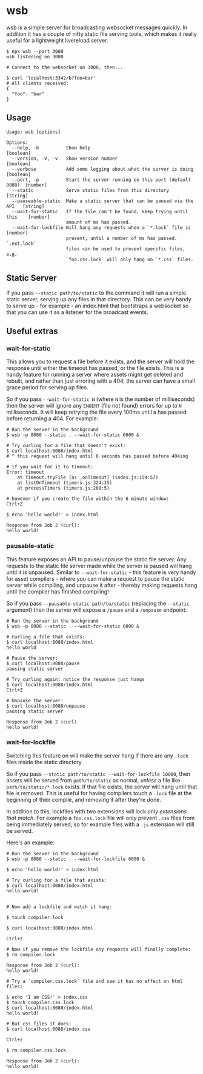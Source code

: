 # wsb

wsb is a simple server for broadcasting websocket messages quickly. In addition
it has a couple of nifty static file serving tools, which makes it really
useful for a lightweight livereload server.

```
$ npx wsb --port 3000
wsb listening on 3000

# Connect to the websocket on 3000, then...

$ curl 'localhost:3342/b?foo=bar'
# All clients received:
{
  "foo": "bar"
}
```

## Usage

```
Usage: wsb [options]

Options:
  --help, -h          Show help                                            [boolean]
  --version, -V, -v   Show version number                                  [boolean]
  --verbose           Add some logging about what the server is doing      [boolean]
  --port, -p          Start the server running on this port (default 8080)  [number]
  --static            Serve static files from this directory                [string]
  --pauseable-static  Make a static server that can be paused via the API   [string]
  --wait-for-static   If the file can't be found, keep trying until this    [number]
                      amount of ms has passed.
  --wait-for-lockfile Will hang any requests when a `*.lock` file is        [number]
                      present, until a number of ms has passed. `.ext.lock`
                      files can be used to prevent specific files, e.g.
                      `foo.css.lock` will only hang on `*.css` files.
```


## Static Server

If you pass `--static path/to/static` to the command it will run a simple
static server, serving up any files in that directory. This can be very handy
to serve up - for example - an index.html that bootstraps a websocket so that
you can use it as a listener for the broadcast events.

## Useful extras

### wait-for-static

This allows you to request a file before it exists, and the server will hold
the response until either the timeout has passed, or the file exists. This is
a handy feature for running a server where assets might get deleted and
rebuilt, and rather than just erroring with a 404, the server can have a small
grace period for serving up files.

So if you pass `--wait-for-static N` (where `N` is the number of milliseconds)
then the server will ignore any `ENOENT` (file not found) errors for up to `N`
milliseconds. It will keep retrying the file every 100ms until `N` has passed before returning a 404.
For example:

```
# Run the server in the background
$ wsb -p 8080 --static . --wait-for-static 6000 &

# Try curling for a file that doesn't exist:
$ curl localhost:8080/index.html
# ^ this request will hang until 6 seconds has passed before 404ing

# if you wait for it to timeout:
Error: timeout
    at Timeout.tryFile [as _onTimeout] (index.js:154:57)
    at listOnTimeout (timers.js:324:15)
    at processTimers (timers.js:268:5)

# however if you create the file within the 6 minute window:
Ctrl+Z

$ echo 'hello world!' > index.html

Response from Job 2 (curl):
hello world!
```

### pausable-static

This feature exposes an API to pause/unpause the static file server. Any
requests to the static file server made while the server is paused will hang
until it is unpaused. Similar to `--wait-for-static` - this feature is very
handy for asset compilers - where you can make a request to pause the static
server while compiling, and unpause it after - thereby making requests hang
until the compiler has finished compiling!

So if you pass `--pausable-static path/to/static` (replacing the `--static` argument)
then the server will expose a `/pause` and a `/unpause` endpoint:

```
# Run the server in the background
$ wsb -p 8080 --static . --wait-for-static 6000 &

# Curling a file that exists:
$ curl localhost:8080/index.html
hello world

# Pause the server:
$ curl localhost:8080/pause
pausing static server

# Try curling again: notice the response just hangs
$ curl localhost:8080/index.html
Ctrl+Z

# Unpause the server:
$ curl localhost:8080/unpause
pausing static server

Response from Job 2 (curl)
hello world!
```

### wait-for-lockfile

Switching this feature on will make the server hang if there are any `.lock`
files inside the static directory.

So if you pass `--static path/to/static --wait-for-lockfile 10000`, then assets
will be served from `path/to/static` as normal, _unless_ a file like
`path/to/static/*.lock` exists. If that file exists, the server will hang until
that file is removed. This is useful for having compilers touch a `.lock` file
at the beginning of their compile, and removing it after they're done.

In addition to this, lockfiles with two extensions will lock _only extensions
that match_. For example a `foo.css.lock` file will only prevent `.css` files
from being immediately served, so for example files with a `.js` extension will
still be served.

Here's an example:

```
# Run the server in the background
$ wsb -p 8080 --static . --wait-for-lockfile 6000 &

$ echo 'hello world!' > index.html

# Try curling for a file that exists:
$ curl localhost:8080/index.html
hello world!


# Now add a lockfile and watch it hang:

$ touch compiler.lock

$ curl localhost:8080/index.html

Ctrl+z

# Now if you remove the lockfile any requests will finally complete:
$ rm compiler.lock

Response from Job 2 (curl):
hello world!

# Try a `compiler.css.lock` file and see it has no effect on html files:

$ echo 'I am CSS!' > index.css
$ touch compiler.css.lock
$ curl localhost:8080/index.html
hello world!

# But css files it does:
$ curl localhost:8080/index.css

Ctrl+z

$ rm compiler.css.lock

Response from Job 2 (curl):
hello world!
```
